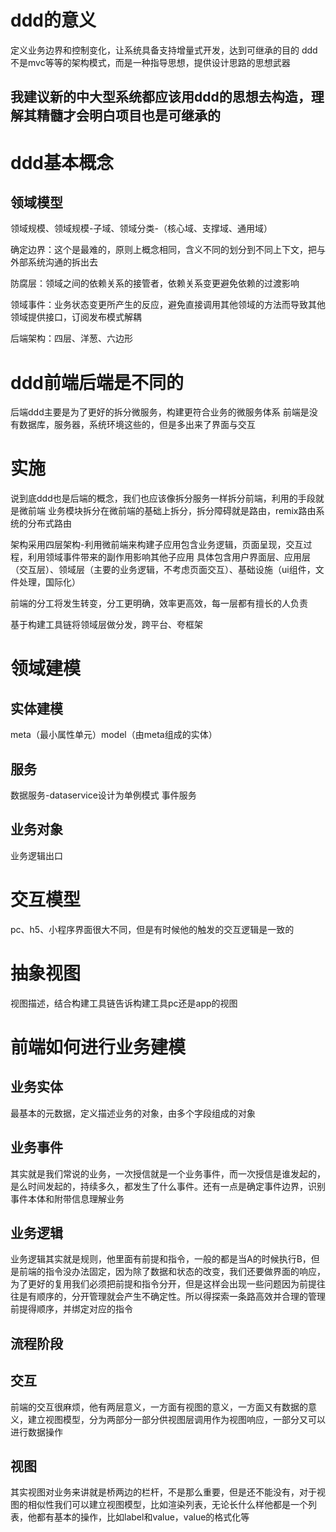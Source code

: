 <!--
 * @Author: wanggang(wanggang220713@credithc.com)
 * @Date: 2024-04-05 20:08:41
 * @LastEditors: wanggang wanggang220713@credithc.com
 * @LastEditTime: 2024-04-16 09:33:31
 * @Description: 
-->
# ddd的意义
定义业务边界和控制变化，让系统具备支持增量式开发，达到可继承的目的
ddd不是mvc等等的架构模式，而是一种指导思想，提供设计思路的思想武器

## 我建议新的中大型系统都应该用ddd的思想去构造，理解其精髓才会明白项目也是可继承的

# ddd基本概念
## 领域模型
领域规模、领域规模-子域、领域分类-（核心域、支撑域、通用域）

确定边界：这个是最难的，原则上概念相同，含义不同的划分到不同上下文，把与外部系统沟通的拆出去

防腐层：领域之间的依赖关系的接管者，依赖关系变更避免依赖的过渡影响

领域事件：业务状态变更所产生的反应，避免直接调用其他领域的方法而导致其他领域提供接口，订阅发布模式解耦

后端架构：四层、洋葱、六边形

# ddd前端后端是不同的
后端ddd主要是为了更好的拆分微服务，构建更符合业务的微服务体系
前端是没有数据库，服务器，系统环境这些的，但是多出来了界面与交互

# 实施
说到底ddd也是后端的概念，我们也应该像拆分服务一样拆分前端，利用的手段就是微前端
业务模块拆分在微前端的基础上拆分，拆分障碍就是路由，remix路由系统的分布式路由

架构采用四层架构-利用微前端来构建子应用包含业务逻辑，页面呈现，交互过程，利用领域事件带来的副作用影响其他子应用
具体包含用户界面层、应用层（交互层）、领域层（主要的业务逻辑，不考虑页面交互）、基础设施（ui组件，文件处理，国际化）

前端的分工将发生转变，分工更明确，效率更高效，每一层都有擅长的人负责

基于构建工具链将领域层做分发，跨平台、夸框架

# 领域建模
## 实体建模
meta（最小属性单元）model（由meta组成的实体）
## 服务
数据服务-dataservice设计为单例模式
事件服务
## 业务对象
业务逻辑出口

# 交互模型
pc、h5、小程序界面很大不同，但是有时候他的触发的交互逻辑是一致的

# 抽象视图
视图描述，结合构建工具链告诉构建工具pc还是app的视图


# 前端如何进行业务建模

## 业务实体
最基本的元数据，定义描述业务的对象，由多个字段组成的对象

## 业务事件
其实就是我们常说的业务，一次授信就是一个业务事件，而一次授信是谁发起的，是么时间发起的，持续多久，都发生了什么事件。还有一点是确定事件边界，识别事件本体和附带信息理解业务

## 业务逻辑
业务逻辑其实就是规则，他里面有前提和指令，一般的都是当A的时候执行B，但是前端的指令没办法固定，因为除了数据和状态的改变，我们还要做界面的响应，为了更好的复用我们必须把前提和指令分开，但是这样会出现一些问题因为前提往往是有顺序的，分开管理就会产生不确定性。所以得探索一条路高效并合理的管理前提得顺序，并绑定对应的指令

## 流程阶段
## 交互
前端的交互很麻烦，他有两层意义，一方面有视图的意义，一方面又有数据的意义，建立视图模型，分为两部分一部分供视图层调用作为视图响应，一部分又可以进行数据操作

## 视图
其实视图对业务来讲就是桥两边的栏杆，不是那么重要，但是还不能没有，对于视图的相似性我们可以建立视图模型，比如渲染列表，无论长什么样他都是一个列表，他都有基本的操作，比如label和value，value的格式化等

